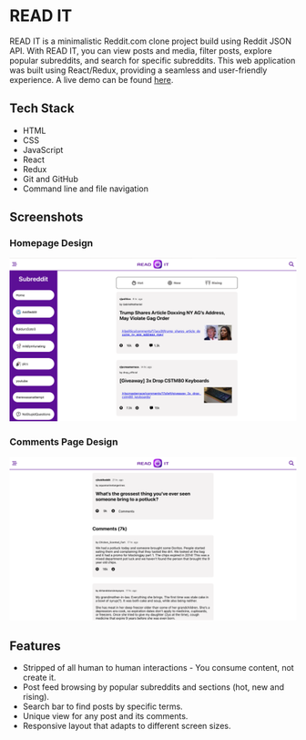 # READ IT

READ IT is a minimalistic Reddit.com clone project build using Reddit JSON API. With READ IT, you can view posts and media, filter posts, explore popular subreddits, and search for specific subreddits. This web application was built using React/Redux, providing a seamless and user-friendly experience. A live demo can be found [here](https://readit-reddit.netlify.app).


## Tech Stack

* HTML
* CSS
* JavaScript
* React
* Redux
* Git and GitHub
* Command line and file navigation

## Screenshots

### Homepage Design

<img src="./screenshots/hoempage.jpg" alt="homepage" width="600px"/>

### Comments Page Design

<img src="./screenshots/comments-page.jpg" alt="comments page" width="600px"/>

## Features

* Stripped of all human to human interactions - You consume content, not create it.
* Post feed browsing by popular subreddits and sections (hot, new and rising).
* Search bar to find posts by specific terms.
* Unique view for any post and its comments.
* Responsive layout that adapts to different screen sizes.